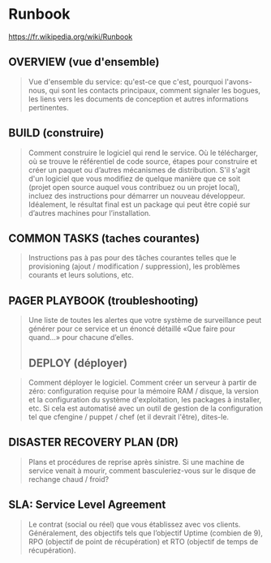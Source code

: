 # Runbook

https://fr.wikipedia.org/wiki/Runbook

## OVERVIEW (vue d'ensemble)

> Vue d'ensemble du service: qu'est-ce que c'est, pourquoi l'avons-nous, qui sont les contacts principaux, comment signaler les bogues, les liens vers les documents de conception et autres informations pertinentes.
>
> 

## BUILD (construire)

> Comment construire le logiciel qui rend le service. Où le télécharger, où se trouve le référentiel de code source, étapes pour construire et créer un paquet ou d’autres mécanismes de distribution. S'il s'agit d'un logiciel que vous modifiez de quelque manière que ce soit (projet open source auquel vous contribuez ou un projet local), incluez des instructions pour démarrer un nouveau développeur. Idéalement, le résultat final est un package qui peut être copié sur d’autres machines pour l’installation.

## COMMON TASKS (taches courantes)

> Instructions pas à pas pour des tâches courantes telles que le provisioning (ajout / modification / suppression), les problèmes courants et leurs solutions, etc.

## PAGER PLAYBOOK (troubleshooting)

> Une liste de toutes les alertes que votre système de surveillance peut générer pour ce service et un énoncé détaillé «Que faire pour quand…» pour chacune d’elles.
>
> ## DEPLOY (déployer)

> Comment déployer le logiciel. Comment créer un serveur à partir de zéro: configuration requise pour la mémoire RAM / disque, la version et la configuration du système d'exploitation, les packages à installer, etc. Si cela est automatisé avec un outil de gestion de la configuration tel que cfengine / puppet / chef (et il devrait l'être), dites-le.



## DISASTER RECOVERY PLAN (DR)

> Plans et procédures de reprise après sinistre. Si une machine de service venait à mourir, comment basculeriez-vous sur le disque de rechange chaud / froid?



## SLA: Service Level Agreement

> Le contrat (social ou réel) que vous établissez avec vos clients. Généralement, des objectifs tels que l’objectif Uptime (combien de 9), RPO (objectif de point de récupération) et RTO (objectif de temps de récupération).

